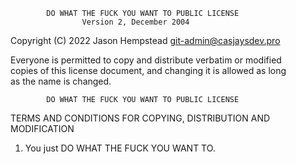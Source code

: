             DO WHAT THE FUCK YOU WANT TO PUBLIC LICENSE  
                    Version 2, December 2004  

 Copyright (C) 2022 Jason Hempstead <git-admin@casjaysdev.pro>  
  
 Everyone is permitted to copy and distribute verbatim or modified  
 copies of this license document, and changing it is allowed as long  
 as the name is changed.  
  
            DO WHAT THE FUCK YOU WANT TO PUBLIC LICENSE  
   TERMS AND CONDITIONS FOR COPYING, DISTRIBUTION AND MODIFICATION  
  
  1. You just DO WHAT THE FUCK YOU WANT TO.  
